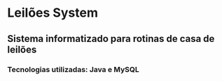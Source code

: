 # Leilões System
<h2>Sistema informatizado para rotinas de casa de leilões</h2>
<h3>Tecnologias utilizadas: Java e MySQL</h3>
